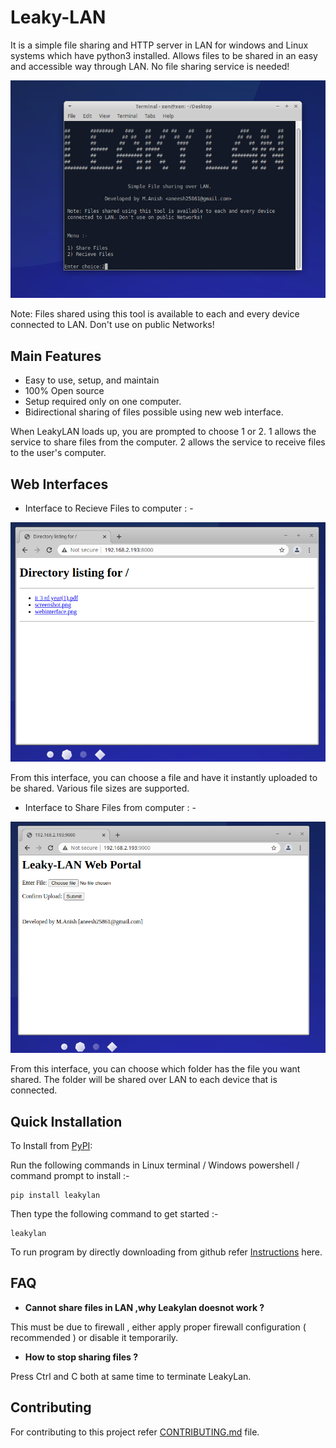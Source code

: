 # Leaky-LAN

It is a simple file sharing and HTTP server in LAN for windows and Linux systems which have python3 installed. Allows files to be shared in an easy and accessible way through LAN. No file sharing service is needed!

<img src="https://github.com/Anish-M-code/Leaky-LAN/raw/master/screenshot.png">

Note: Files shared using this tool is available to each and every device 
 connected to LAN. Don't use on public Networks!
 
 ## Main Features
 
 - Easy to use, setup, and maintain
 - 100% Open source
 - Setup required only on one computer.
 - Bidirectional sharing of files possible using new web interface.

When LeakyLAN loads up, you are prompted to choose 1 or 2.
1 allows the service to share files from the computer.
2 allows the service to receive files to the user's computer.

 
 ## Web Interfaces
 
 - Interface to Recieve Files to computer : -
 
 <img src="https://github.com/Anish-M-code/Leaky-LAN/raw/master/webinterface2.png">

 From this interface, you can choose a file and have it instantly uploaded to be shared. 
 Various file sizes are supported.
 
 - Interface to Share Files from computer : -
 
 <img src="https://github.com/Anish-M-code/Leaky-LAN/raw/master/webinterface.png">

 From this interface, you can choose which folder has the file you want shared.
 The folder will be shared over LAN to each device that is connected.

 
Quick Installation
------------------

To Install from [PyPI](https://pypi.org/project/leaky-lan/):

Run the following commands in Linux terminal / Windows powershell / command prompt to install :-

```
pip install leakylan
```
Then type the following command to get started :-

```
leakylan
```
To run program by directly downloading from github refer [ Instructions](/Install.md) here.

## FAQ

- <b> Cannot share files in LAN ,why Leakylan doesnot work ? </b>

This must be due to firewall , either apply proper firewall configuration ( recommended ) or disable it temporarily.

- <b> How to stop sharing files ? </b>

Press Ctrl and C both at same time to terminate LeakyLan.

## Contributing
For contributing to this project refer [CONTRIBUTING.md](/CONTRIBUTING.md) file.
